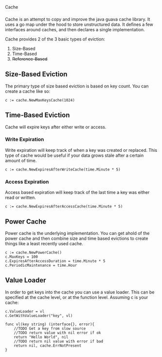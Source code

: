 Cache
###

Cache is an attempt to copy and improve the java guava cache library. It uses
a go map under the hood to store unstructured data. It defines a few interfaces
around caches, and then declares a single implementation.

Cache provides 2 of the 3 basic types of eviction:

1. Size-Based
1. Time-Based
1. ~~Reference-Based~~

Size-Based Eviction
---

The primary type of size based eviction is based on key count. You can create
a cache like so:

	c := cache.NewMaxKeysCache(1024)

Time-Based Eviction
---

Cache will expire keys after either write or access. 

### Write Expiration

Write expiration will keep track of when a key was created or replaced. This
type of cache would be useful if your data grows stale after a certain amount
of time.

	c := cache.NewExpiresAfterWriteCache(time.Minute * 5)

### Access Expiration

Access based expiration will keep track of the last time a key was either read
or written.

	c := cache.NewExpiresAfterAccessCache(time.Minute * 5)

Power Cache
---

Power cache is the underlying implementation. You can get ahold of the power
cache and then combine size and time based evictions to create things like a
least recently used cache.

	c := cache.NewPowerCache()
	c.MaxKeys = 100
	c.ExpiresAfterAccessDuration = time.Minute * 5
	c.PeriodicMaintenance = time.Hour

Value Loader
---

In order to get keys into the cache you can use a value loader. This can be
specified at the cache level, or at the function level. Assuming c is your
cache:

	c.ValueLoader = vl
	c.GetWithValueLoader("key", vl)
	
	func vl(key string) (interface{}, error){
		//TODO Get a key from slow source
		//TODO return value with nil error if ok
		return "Hello World", nil
		//TODO return nil value with error if bad
		return nil, cache.ErrNotPresent
	}

[google-guava]: https://code.google.com/p/guava-libraries/wiki/CachesExplained
